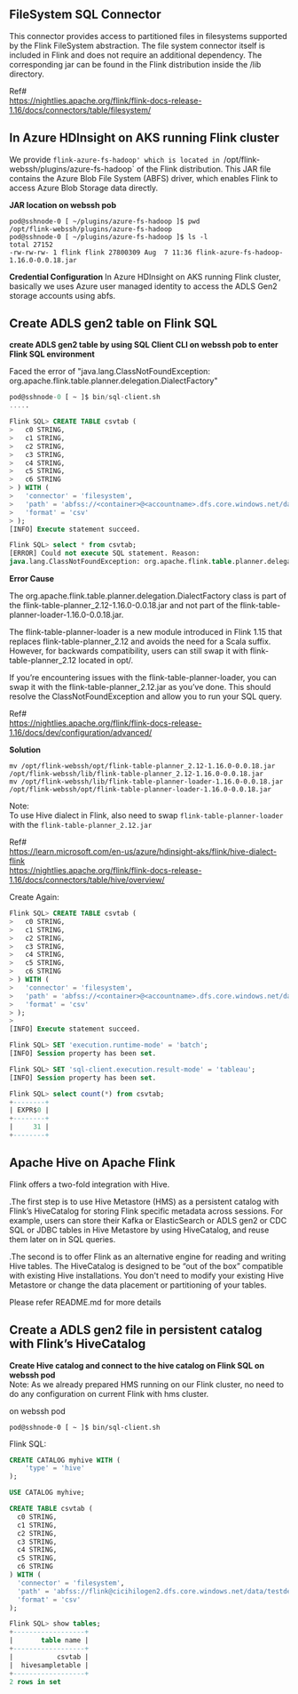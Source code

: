 ## FileSystem SQL Connector 

This connector provides access to partitioned files in filesystems supported by the Flink FileSystem abstraction.
The file system connector itself is included in Flink and does not require an additional dependency. 
The corresponding jar can be found in the Flink distribution inside the /lib directory.

Ref#<br>
https://nightlies.apache.org/flink/flink-docs-release-1.16/docs/connectors/table/filesystem/

## In Azure HDInsight on AKS running Flink cluster 
We provide `flink-azure-fs-hadoop' which is located in `/opt/flink-webssh/plugins/azure-fs-hadoop` of the Flink distribution.
This JAR file contains the Azure Blob File System (ABFS) driver, which enables Flink to access Azure Blob Storage data directly.

**JAR location on webssh pob** <br>
```
pod@sshnode-0 [ ~/plugins/azure-fs-hadoop ]$ pwd
/opt/flink-webssh/plugins/azure-fs-hadoop
pod@sshnode-0 [ ~/plugins/azure-fs-hadoop ]$ ls -l
total 27152
-rw-rw-rw- 1 flink flink 27800309 Aug  7 11:36 flink-azure-fs-hadoop-1.16.0-0.0.18.jar
```

**Credential Configuration**
In Azure HDInsight on AKS running Flink cluster, basically we uses Azure user managed identity to access the ADLS Gen2 storage accounts using abfs.

## Create ADLS gen2 table on Flink SQL 

**create ADLS gen2 table by using SQL Client CLI on webssh pob to enter Flink SQL environment** <br>

Faced the error of "java.lang.ClassNotFoundException: org.apache.flink.table.planner.delegation.DialectFactory" <br>

``` SQL
pod@sshnode-0 [ ~ ]$ bin/sql-client.sh
.....

Flink SQL> CREATE TABLE csvtab (
>   c0 STRING,
>   c1 STRING,
>   c2 STRING,
>   c3 STRING,
>   c4 STRING,
>   c5 STRING,
>   c6 STRING
> ) WITH (
>   'connector' = 'filesystem',
>   'path' = 'abfss://<container>@<accountname>.dfs.core.windows.net/data/testdelta.csv',
>   'format' = 'csv'
> );
[INFO] Execute statement succeed.

Flink SQL> select * from csvtab;
[ERROR] Could not execute SQL statement. Reason:
java.lang.ClassNotFoundException: org.apache.flink.table.planner.delegation.DialectFactory
```

**Error Cause** <br>

The org.apache.flink.table.planner.delegation.DialectFactory class is part of the flink-table-planner_2.12-1.16.0-0.0.18.jar and 
not part of the flink-table-planner-loader-1.16.0-0.0.18.jar.

The flink-table-planner-loader is a new module introduced in Flink 1.15 that replaces flink-table-planner_2.12 and avoids the need for a Scala suffix. 
However, for backwards compatibility, users can still swap it with flink-table-planner_2.12 located in opt/.

If you’re encountering issues with the flink-table-planner-loader, you can swap it with the flink-table-planner_2.12.jar as you’ve done. This should resolve the ClassNotFoundException and allow you to run your SQL query.

Ref# <br>
https://nightlies.apache.org/flink/flink-docs-release-1.16/docs/dev/configuration/advanced/

**Solution** <br>
```
mv /opt/flink-webssh/opt/flink-table-planner_2.12-1.16.0-0.0.18.jar /opt/flink-webssh/lib/flink-table-planner_2.12-1.16.0-0.0.18.jar
mv /opt/flink-webssh/lib/flink-table-planner-loader-1.16.0-0.0.18.jar /opt/flink-webssh/opt/flink-table-planner-loader-1.16.0-0.0.18.jar
```
Note: <br>
To use Hive dialect in Flink, also need to swap `flink-table-planner-loader` with the `flink-table-planner_2.12.jar`

Ref# <br>
https://learn.microsoft.com/en-us/azure/hdinsight-aks/flink/hive-dialect-flink <br>
https://nightlies.apache.org/flink/flink-docs-release-1.16/docs/connectors/table/hive/overview/  <br>

Create Again: <br>
``` SQL
Flink SQL> CREATE TABLE csvtab (
>   c0 STRING,
>   c1 STRING,
>   c2 STRING,
>   c3 STRING,
>   c4 STRING,
>   c5 STRING,
>   c6 STRING
> ) WITH (
>   'connector' = 'filesystem',
>   'path' = 'abfss://<container>@<accountname>.dfs.core.windows.net/data/testdelta.csv',
>   'format' = 'csv'
> );
> 
[INFO] Execute statement succeed.

Flink SQL> SET 'execution.runtime-mode' = 'batch';
[INFO] Session property has been set.

Flink SQL> SET 'sql-client.execution.result-mode' = 'tableau';
[INFO] Session property has been set.

Flink SQL> select count(*) from csvtab;
+--------+
| EXPR$0 |
+--------+
|     31 |
+--------+
```

## Apache Hive on Apache Flink

Flink offers a two-fold integration with Hive. <br>

.The first step is to use Hive Metastore (HMS) as a persistent catalog with Flink’s HiveCatalog for storing Flink specific metadata across sessions.
For example, users can store their Kafka or ElasticSearch or ADLS gen2 or CDC SQL or JDBC tables in Hive Metastore by using HiveCatalog, and reuse them later on in SQL queries.

.The second is to offer Flink as an alternative engine for reading and writing Hive tables.
The HiveCatalog is designed to be “out of the box” compatible with existing Hive installations. You don't need to modify your existing Hive Metastore or change the data placement or partitioning of your tables.

Please refer README.md for more details

## Create a ADLS gen2 file in persistent catalog with Flink’s HiveCatalog 

**Create Hive catalog and connect to the hive catalog on Flink SQL on webssh pod** <br>
Note: As we already prepared HMS running on our Flink cluster, no need to do any configuration on current Flink with hms cluster.

on webssh pod <br>
```
pod@sshnode-0 [ ~ ]$ bin/sql-client.sh
```

Flink SQL:<br>
``` SQL
CREATE CATALOG myhive WITH (
    'type' = 'hive'
);

USE CATALOG myhive;

CREATE TABLE csvtab (
  c0 STRING,
  c1 STRING,
  c2 STRING,
  c3 STRING,
  c4 STRING,
  c5 STRING,
  c6 STRING
) WITH (
  'connector' = 'filesystem',
  'path' = 'abfss://flink@cicihilogen2.dfs.core.windows.net/data/testdelta.csv',
  'format' = 'csv'
);

Flink SQL> show tables;
+------------------+
|       table name |
+------------------+
|           csvtab |
|  hivesampletable |
+------------------+
2 rows in set
``` 

